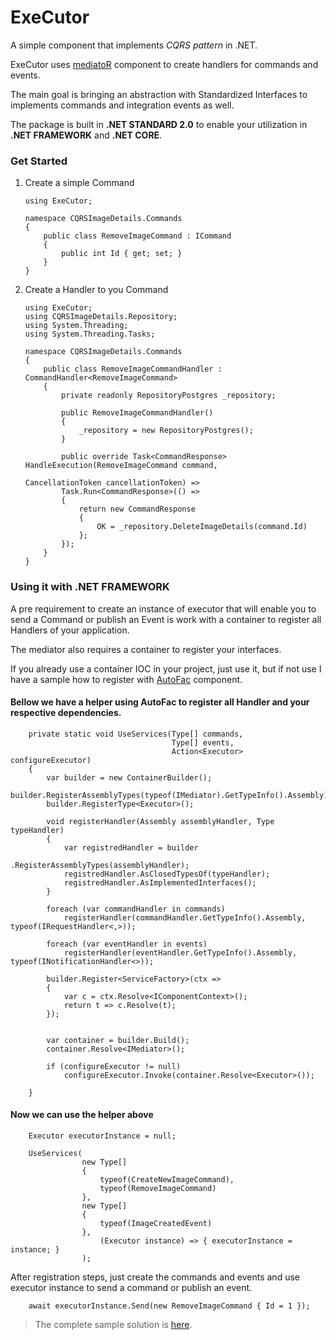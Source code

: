 # ExeCutor

A simple component that implements _CQRS pattern_ in .NET.

ExeCutor uses [mediatoR](https://github.com/jbogard/MediatR) component to create handlers for commands and
events.

The main goal is bringing an abstraction with Standardized Interfaces to
implements commands and integration events as well.

The package is built in **.NET STANDARD 2.0** to enable your utilization in **.NET
FRAMEWORK** and **.NET CORE**.

### Get Started


1.  Create a simple Command

    ```
    using ExeCutor;
    
    namespace CQRSImageDetails.Commands
    {
        public class RemoveImageCommand : ICommand
        {
            public int Id { get; set; }
        }
    }
    ``` 


2.  Create a Handler to you Command
    ```
    using ExeCutor;
    using CQRSImageDetails.Repository;
    using System.Threading;
    using System.Threading.Tasks;
    
    namespace CQRSImageDetails.Commands
    {
        public class RemoveImageCommandHandler : CommandHandler<RemoveImageCommand>
        {
            private readonly RepositoryPostgres _repository;
    
            public RemoveImageCommandHandler()
            {
                _repository = new RepositoryPostgres();
            }
    
            public override Task<CommandResponse> HandleExecution(RemoveImageCommand command, 
                                                                  CancellationToken cancellationToken) =>
            Task.Run<CommandResponse>(() =>
            {
                return new CommandResponse
                {
                    OK = _repository.DeleteImageDetails(command.Id)
                };
            });
        }
    }
    ```
### Using it with .NET FRAMEWORK

A pre requirement to create an instance of executor that will enable you
to send a Command or publish an Event is work with a container to
register all Handlers of your application.

The mediator also requires a container to register your interfaces.

If you already use a container IOC in your project, just use it, but if
not use I have a sample how to register with [AutoFac](https://github.com/autofac/Autofac) component.

#### Bellow we have a helper using AutoFac to register all Handler and your respective dependencies.
``` 
    private static void UseServices(Type[] commands,
                                    Type[] events,
                                    Action<Executor> configureExecutor)
    {
        var builder = new ContainerBuilder();
        builder.RegisterAssemblyTypes(typeof(IMediator).GetTypeInfo().Assembly).AsImplementedInterfaces();
        builder.RegisterType<Executor>();
        
        void registerHandler(Assembly assemblyHandler, Type typeHandler)
        {
            var registredHandler = builder
                                    .RegisterAssemblyTypes(assemblyHandler);
            registredHandler.AsClosedTypesOf(typeHandler);
            registredHandler.AsImplementedInterfaces();
        }
        
        foreach (var commandHandler in commands)
            registerHandler(commandHandler.GetTypeInfo().Assembly, typeof(IRequestHandler<,>));
        
        foreach (var eventHandler in events)
            registerHandler(eventHandler.GetTypeInfo().Assembly, typeof(INotificationHandler<>));
        
        builder.Register<ServiceFactory>(ctx =>
        {
            var c = ctx.Resolve<IComponentContext>();
            return t => c.Resolve(t);
        });
        
        
        var container = builder.Build();
        container.Resolve<IMediator>();
        
        if (configureExecutor != null)
            configureExecutor.Invoke(container.Resolve<Executor>());
        
    }
```

#### Now we can use the helper above
```
    Executor executorInstance = null;

    UseServices(
                new Type[]
                {
                    typeof(CreateNewImageCommand),
                    typeof(RemoveImageCommand)
                },
                new Type[]
                {
                    typeof(ImageCreatedEvent)
                },
                    (Executor instance) => { executorInstance = instance; }
                );

```
After registration steps, just create the commands and events and use
executor instance to send a command or publish an event.
```
    await executorInstance.Send(new RemoveImageCommand { Id = 1 });
```

> The complete sample solution is [here](https://github.com/ArquitetoMovel/CQRSImageDetails).
### 

